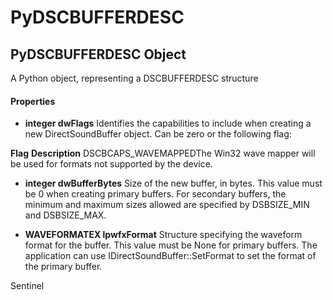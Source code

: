 # PyDSCBUFFERDESC

## PyDSCBUFFERDESC Object

A Python object, representing a DSCBUFFERDESC structure

#### Properties

  -  **integer dwFlags** 
    Identifies the capabilities to include when creating a new DirectSoundBuffer object\. Can be zero or the following flag:

 **Flag**  **Description** DSCBCAPS\_WAVEMAPPEDThe Win32 wave mapper will be used for formats not supported by the device\.
  -  **integer dwBufferBytes** 
    Size of the new buffer, in bytes\. This value must be 0 when creating primary buffers\. For secondary buffers, the minimum and maximum sizes allowed are specified by DSBSIZE\_MIN and DSBSIZE\_MAX\.

  -  **WAVEFORMATEX lpwfxFormat** 
    Structure specifying the waveform format for the buffer\. This value must be None for primary buffers\. The application can use IDirectSoundBuffer::SetFormat to set the format of the primary buffer\. 

Sentinel